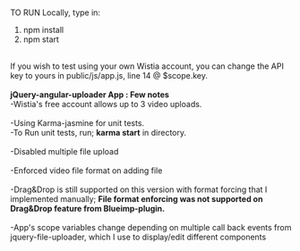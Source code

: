 #
TO RUN Locally, type in: <br/>
1) npm install
2) npm start

<br/>
If you wish to test using your own Wistia account, you can change the API key to yours in public/js/app.js, line 14 @ $scope.key. <br/>
 <br/>
<strong>jQuery-angular-uploader App : Few notes</strong><br/>
-Wistia's free account allows up to 3 video uploads.<br/>
<br/>
-Using Karma-jasmine for unit tests.<br/>
-To Run unit tests, run; <strong> karma start</strong> in directory.<br/>
<br/>
-Disabled multiple file upload<br/>
<br/>
-Enforced video file format on adding file<br/>
<br/>
-Drag&Drop is still supported on this version with format forcing that I implemented manually; <strong>File format enforcing was not supported on Drag&Drop feature from Blueimp-plugin.</strong><br/>
<br/>
-App's scope variables change depending on multiple call back events from jquery-file-uploader, which I use to display/edit different components <br/>
<br/>
